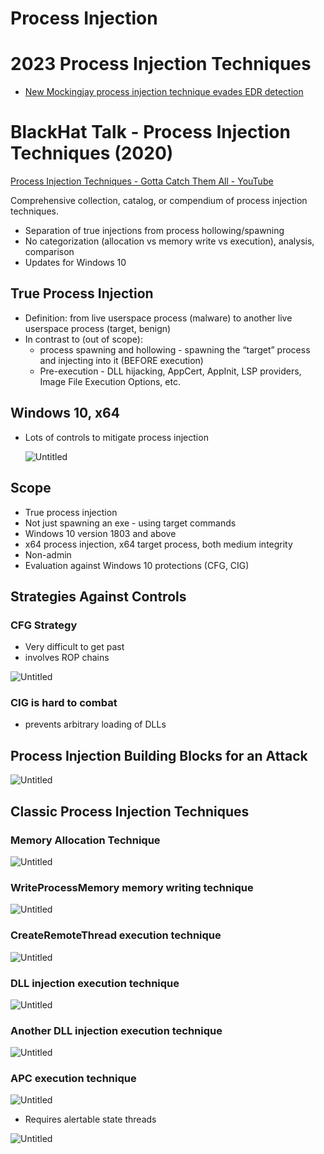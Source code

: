 # Process Injection

# 2023 Process Injection Techniques

- [New Mockingjay process injection technique evades EDR detection](https://www.bleepingcomputer.com/news/security/new-mockingjay-process-injection-technique-evades-edr-detection/)

# BlackHat Talk - Process Injection Techniques (2020)

[Process Injection Techniques - Gotta Catch Them All - YouTube](https://www.youtube.com/watch?v=xewv122qxnk)

Comprehensive collection, catalog, or compendium of process injection techniques.

- Separation of true injections from process hollowing/spawning
- No categorization (allocation vs memory write vs execution), analysis, comparison
- Updates for Windows 10

## True Process Injection

- Definition: from live userspace process (malware) to another live userspace process (target, benign)
- In contrast to (out of scope):
    - process spawning and hollowing - spawning the “target” process and injecting into it (BEFORE execution)
    - Pre-execution - DLL hijacking, AppCert, AppInit, LSP providers, Image File Execution Options, etc.

## Windows 10, x64

- Lots of controls to mitigate process injection
    
    ![Untitled](Process%20Injection/Untitled.png)
    

## Scope

- True process injection
- Not just spawning an exe - using target commands
- Windows 10 version 1803 and above
- x64 process injection, x64 target process, both medium integrity
- Non-admin
- Evaluation against Windows 10 protections (CFG, CIG)

## Strategies Against Controls

### CFG Strategy

- Very difficult to get past
- involves ROP chains

![Untitled](Process%20Injection/Untitled%201.png)

### CIG is hard to combat

- prevents arbitrary loading of DLLs

## Process Injection Building Blocks for an Attack

![Untitled](Process%20Injection/Untitled%202.png)

## Classic Process Injection Techniques

### Memory Allocation Technique

![Untitled](Process%20Injection/Untitled%203.png)

### WriteProcessMemory memory writing technique

![Untitled](Process%20Injection/Untitled%204.png)

### CreateRemoteThread execution technique

![Untitled](Process%20Injection/Untitled%205.png)

### DLL injection execution technique

![Untitled](Process%20Injection/Untitled%206.png)

### Another DLL injection execution technique

![Untitled](Process%20Injection/Untitled%207.png)

### APC execution technique

![Untitled](Process%20Injection/Untitled%208.png)

- Requires alertable state threads

![Untitled](Process%20Injection/Untitled%209.png)

##